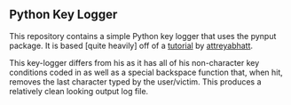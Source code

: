 ## Python Key Logger

This repository contains a simple Python key logger that uses the pynput package. It is based [quite heavily] off of a [tutorial](https://www.youtube.com/channel/UCirPbvoHzD78Lnyll6YYUpg) by [attreyabhatt](https://github.com/attreyabhatt/Python-Keylogger).

This key-logger differs from his as it has all of his non-character key conditions coded in as well as a special backspace function that, when hit, removes the last character typed by the user/victim. This produces a relatively clean looking output log file.
